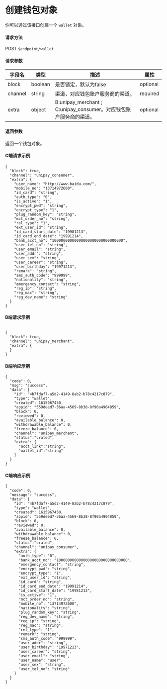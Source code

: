 # 创建钱包对象

你可以通过该接口创建一个 `wallet` 对象。

#### 请求方法

POST `$endpoint/wallet`

#### 请求参数

| 字段名         | 类型        | 描述                                                         | 属性          |
| -------------- | ----------- | ------------------------------------------------------------ | ------------- |
| block | boolean | 是否锁定，默认为false | optional |
| channel | string | 渠道，对应钱包账户服务商的渠道。 | required |
| extra           | object      | B:unipay_merchant ; C:unipay_consumer。对应钱包账户服务商的渠道。              | optional      |

#### 返回参数

返回一个钱包对象。

#### C端请求示例
```jsonc
{
  "block": true,
  "channel": "unipay_consumer",
  "extra": {
    "user_name": "http://www.baidu.com/",
    "mobile_no": "13714972600",
    "id_card": "string",
    "auth_type": "0",
    "is_active": "1",
    "encrypt_pwd": "string",
    "encrypt_type": "1",
    "plug_random_key": "string",
    "mct_order_no": "string",
    "rel_type": "1",
    "ext_user_id": "string",
    "id_card_start_date": "19981213",
    "id_card_end_date": "19991214",
    "bank_acct_no": "10000000000000000000000000000000",
    "user_tel_no": "string",
    "user_email": "string",
    "user_addr": "string",
    "user_sex": "string",
    "user_career": "string",
    "user_birthday": "19971213",
    "remark": "string",
    "sms_auth_code": "999999",
    "nationality": "string",
    "emergency_contact": "string",
    "reg_ip": "string",
    "reg_mac": "string",
    "reg_dev_name": "string"
  }
}
```

#### B端请求示例
```jsonc

{
  "block": true,
  "channel": "unipay_merchant",
  "extra": {
  }
}

```

#### B端响应示例


```jsonc
{
  "code": 0,
  "msg": "success",
  "data": {
    "id": "4b7fdaf7-a5d2-4149-8ab2-b78c4217c879",
    "type": "wallet",
    "created": 1615967450,
    "appid": "559deed7-36aa-4569-8b38-8f90a4904859",
    "block": 0,
    "reviewed": 0,
    "available_balance": 0,
    "withdrawable_balance": 0,
    "freeze_balance": 0,
    "channel": "unipay_merchant",
    "status":"crated",
    "extra": {
      "acct_link":"string",
      "wallet_id":"string"
    }
  }
}
```


#### C端响应示例

```jsonc
{
  "code": 0,
  "message": "success",
  "data": {
    "id": "4b7fdaf7-a5d2-4149-8ab2-b78c4217c879",
    "type": "wallet",
    "created": 1615967450,
    "appid": "559deed7-36aa-4569-8b38-8f90a4904859",
    "block": 0,
    "reviewed": 0,
    "available_balance": 0,
    "withdrawable_balance": 0,
    "freeze_balance": 0,
    "status":"crated",
    "channel": "unipay_consumer",
    "extra": {
      "auth_type": "0",
      "bank_acct_no": "10000000000000000000000000000000",
      "emergency_contact": "string",
      "encrypt_pwd": "string",
      "encrypt_type": "1",
      "ext_user_id": "string",
      "id_card": "string",
      "id_card_end_date": "19991214",
      "id_card_start_date": "19981213",
      "is_active": "1",
      "mct_order_no": "string",
      "mobile_no": "13714972600",
      "nationality": "string",
      "plug_random_key": "string",
      "reg_dev_name": "string",
      "reg_ip": "string",
      "reg_mac": "string",
      "rel_type": "1",
      "remark": "string",
      "sms_auth_code": "999999",
      "user_addr": "string",
      "user_birthday": "19971213",
      "user_career": "string",
      "user_email": "string",
      "user_name": "user",
      "user_sex": "string",
      "user_tel_no": "string"
    }
  }
}
```
